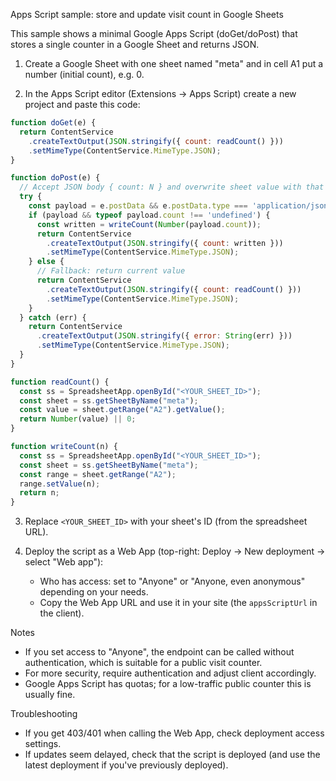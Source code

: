Apps Script sample: store and update visit count in Google Sheets

This sample shows a minimal Google Apps Script (doGet/doPost) that stores a single counter in a Google Sheet and returns JSON.

1) Create a Google Sheet with one sheet named "meta" and in cell A1 put a number (initial count), e.g. 0.

2) In the Apps Script editor (Extensions → Apps Script) create a new project and paste this code:

```javascript
function doGet(e) {
  return ContentService
    .createTextOutput(JSON.stringify({ count: readCount() }))
    .setMimeType(ContentService.MimeType.JSON);
}

function doPost(e) {
  // Accept JSON body { count: N } and overwrite sheet value with that count
  try {
    const payload = e.postData && e.postData.type === 'application/json' ? JSON.parse(e.postData.contents) : null;
    if (payload && typeof payload.count !== 'undefined') {
      const written = writeCount(Number(payload.count));
      return ContentService
        .createTextOutput(JSON.stringify({ count: written }))
        .setMimeType(ContentService.MimeType.JSON);
    } else {
      // Fallback: return current value
      return ContentService
        .createTextOutput(JSON.stringify({ count: readCount() }))
        .setMimeType(ContentService.MimeType.JSON);
    }
  } catch (err) {
    return ContentService
      .createTextOutput(JSON.stringify({ error: String(err) }))
      .setMimeType(ContentService.MimeType.JSON);
  }
}

function readCount() {
  const ss = SpreadsheetApp.openById("<YOUR_SHEET_ID>");
  const sheet = ss.getSheetByName("meta");
  const value = sheet.getRange("A2").getValue();
  return Number(value) || 0;
}

function writeCount(n) {
  const ss = SpreadsheetApp.openById("<YOUR_SHEET_ID>");
  const sheet = ss.getSheetByName("meta");
  const range = sheet.getRange("A2");
  range.setValue(n);
  return n;
}
```

3) Replace `<YOUR_SHEET_ID>` with your sheet's ID (from the spreadsheet URL).

4) Deploy the script as a Web App (top-right: Deploy → New deployment → select "Web app"):
   - Who has access: set to "Anyone" or "Anyone, even anonymous" depending on your needs.
   - Copy the Web App URL and use it in your site (the `appsScriptUrl` in the client).

Notes
- If you set access to "Anyone", the endpoint can be called without authentication, which is suitable for a public visit counter.
- For more security, require authentication and adjust client accordingly.
- Google Apps Script has quotas; for a low-traffic public counter this is usually fine.

Troubleshooting
- If you get 403/401 when calling the Web App, check deployment access settings.
- If updates seem delayed, check that the script is deployed (and use the latest deployment if you've previously deployed).
